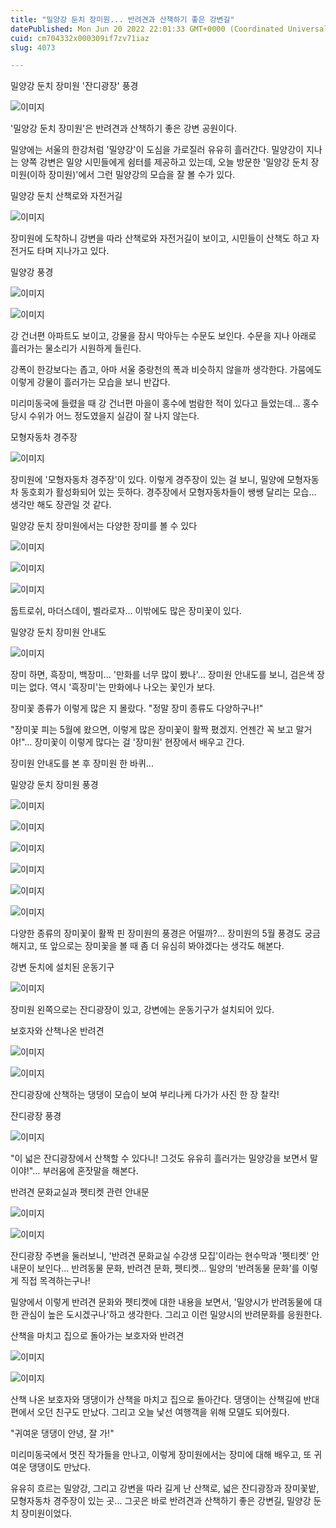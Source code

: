 ```yaml
---
title: "밀양강 둔치 장미원... 반려견과 산책하기 좋은 강변길"
datePublished: Mon Jun 20 2022 22:01:33 GMT+0000 (Coordinated Universal Time)
cuid: cm704332x000309if7zv71iaz
slug: 4073

---
```



밀양강 둔치 장미원 '잔디광장' 풍경

![이미지](https://cdn.hashnode.com/res/hashnode/image/upload/v1739255898575/108c3662-610f-4754-b509-82efde148d9f.jpeg)

'밀양강 둔치 장미원'은 반려견과 산책하기 좋은 강변 공원이다.

밀양에는 서울의 한강처럼 '밀양강'이 도심을 가로질러 유유히 흘러간다. 밀양강이 지나는 양쪽 강변은 밀양 시민들에게 쉼터를 제공하고 있는데, 오늘 방문한 '밀양강 둔치 장미원(이하 장미원)'에서 그런 밀양강의 모습을 잘 볼 수가 있다.

밀양강 둔치 산책로와 자전거길

![이미지](https://cdn.hashnode.com/res/hashnode/image/upload/v1739255900785/b44657c1-40d5-4b1f-b258-965062e204c6.jpeg)

장미원에 도착하니 강변을 따라 산책로와 자전거길이 보이고, 시민들이 산책도 하고 자전거도 타며 지나가고 있다.

밀양강 풍경

![이미지](https://cdn.hashnode.com/res/hashnode/image/upload/v1739255902809/dca6d8a4-371d-4bef-ab67-08e93f9858f9.jpeg)

![이미지](https://cdn.hashnode.com/res/hashnode/image/upload/v1739255904770/5c9df11c-02da-4326-b2c8-15bbb45f8bd8.jpeg)

강 건너편 아파트도 보이고, 강물을 잠시 막아두는 수문도 보인다. 수문을 지나 아래로 흘러가는 물소리가 시원하게 들린다.

강폭이 한강보다는 좁고, 아마 서울 중랑천의 폭과 비슷하지 않을까 생각한다. 가뭄에도 이렇게 강물이 흘러가는 모습을 보니 반갑다.

미리미동국에 들렸을 때 강 건너편 마을이 홍수에 범람한 적이 있다고 들었는데... 홍수 당시 수위가 어느 정도였을지 실감이 잘 나지 않는다.

모형자동차 경주장

![이미지](https://cdn.hashnode.com/res/hashnode/image/upload/v1739255906863/79134f71-9c27-48b3-92e2-6b6f15038345.jpeg)

장미원에 '모형자동차 경주장'이 있다. 이렇게 경주장이 있는 걸 보니, 밀양에 모형자동차 동호회가 활성화되어 있는 듯하다. 경주장에서 모형자동차들이 쌩쌩 달리는 모습... 생각만 해도 장관일 것 같다.

밀양강 둔치 장미원에서는 다양한 장미를 볼 수 있다

![이미지](https://cdn.hashnode.com/res/hashnode/image/upload/v1739255909107/0acf4029-eaf4-45e2-b7a1-37f33e342a3a.jpeg)

![이미지](https://cdn.hashnode.com/res/hashnode/image/upload/v1739255911183/8090a6b0-79e8-425a-a2cc-baeedb707843.jpeg)

![이미지](https://cdn.hashnode.com/res/hashnode/image/upload/v1739255913427/ba8fac6c-c10f-4439-a400-e5f5f1c8cfc8.jpeg)

둡트로쉬, 마더스데이, 벨라로자... 이밖에도 많은 장미꽃이 있다.

밀양강 둔치 장미원 안내도

![이미지](https://cdn.hashnode.com/res/hashnode/image/upload/v1739255916142/8197e901-1fd1-4852-97c7-6f2316cae892.jpeg)

장미 하면, 흑장미, 백장미... '만화를 너무 많이 봤나'... 장미원 안내도를 보니, 검은색 장미는 없다. 역시 '흑장미'는 만화에나 나오는 꽃인가 보다.

장미꽃 종류가 이렇게 많은 지 몰랐다. "정말 장미 종류도 다양하구나!"

"장미꽃 피는 5월에 왔으면, 이렇게 많은 장미꽃이 활짝 폈겠지. 언젠간 꼭 보고 말거야!"... 장미꽃이 이렇게 많다는 걸 '장미원' 현장에서 배우고 간다.

장미원 안내도를 본 후 장미원 한 바퀴...

밀양강 둔치 장미원 풍경

![이미지](https://cdn.hashnode.com/res/hashnode/image/upload/v1739255918547/423fe28f-9380-4171-8a31-4176424840f2.jpeg)

![이미지](https://cdn.hashnode.com/res/hashnode/image/upload/v1739255920715/920bcc7e-1e3b-4620-8755-1c372ac5d47b.jpeg)

![이미지](https://cdn.hashnode.com/res/hashnode/image/upload/v1739255923329/79e0860f-b2b5-4a51-8577-b34a30124e78.jpeg)

![이미지](https://cdn.hashnode.com/res/hashnode/image/upload/v1739255925608/337ce7a7-7751-45bb-b0d2-c21758e959d7.jpeg)

![이미지](https://cdn.hashnode.com/res/hashnode/image/upload/v1739255927672/66d8cbdc-0ce2-49bf-b078-ec7bf4cb6001.jpeg)

![이미지](https://cdn.hashnode.com/res/hashnode/image/upload/v1739255929967/35317cf1-748c-49e0-92d5-14fb25c7fa69.jpeg)

다양한 종류의 장미꽃이 활짝 핀 장미원의 풍경은 어떨까?... 장미원의 5월 풍경도 궁금해지고, 또 앞으로는 장미꽃을 볼 때 좀 더 유심히 봐야겠다는 생각도 해본다.

강변 둔치에 설치된 운동기구

![이미지](https://cdn.hashnode.com/res/hashnode/image/upload/v1739255932142/efda5128-4eeb-4a80-b2b9-a480dc074a87.jpeg)

장미원 왼쪽으로는 잔디광장이 있고, 강변에는 운동기구가 설치되어 있다.

보호자와 산책나온 반려견

![이미지](https://cdn.hashnode.com/res/hashnode/image/upload/v1739255934612/e5ddf3ff-01b2-4ce2-8a3e-2b1479c9b102.jpeg)

![이미지](https://cdn.hashnode.com/res/hashnode/image/upload/v1739255936661/e3cc2e31-457e-4939-b9b8-08b411b9bb91.jpeg)

잔디광장에 산책하는 댕댕이 모습이 보여 부리나케 다가가 사진 한 장 찰칵!

잔디광장 풍경

![이미지](https://cdn.hashnode.com/res/hashnode/image/upload/v1739255938801/746f4491-e302-4206-906d-6368b1707445.jpeg)

"이 넓은 잔디광장에서 산책할 수 있다니! 그것도 유유히 흘러가는 밀양강을 보면서 말이야!"... 부러움에 혼잣말을 해본다.

반려견 문화교실과 펫티켓 관련 안내문

![이미지](https://cdn.hashnode.com/res/hashnode/image/upload/v1739255941089/a22fc5c4-d226-46a1-8e56-4d7d06ca9f1f.jpeg)

![이미지](https://cdn.hashnode.com/res/hashnode/image/upload/v1739255943367/99211152-ac6d-40b2-86fc-f46eee1e8d97.jpeg)

잔디광장 주변을 둘러보니, '반려견 문화교실 수강생 모집'이라는 현수막과 '펫티켓' 안내문이 보인다... 반려동물 문화, 반려견 문화, 펫티켓... 밀양의 '반려동물 문화'를 이렇게 직접 목격하는구나!

밀양에서 이렇게 반려견 문화와 펫티켓에 대한 내용을 보면서, '밀양시가 반려동물에 대한 관심이 높은 도시겠구나'하고 생각한다. 그리고 이런 밀양시의 반려문화를 응원한다.

산책을 마치고 집으로 돌아가는 보호자와 반려견

![이미지](https://cdn.hashnode.com/res/hashnode/image/upload/v1739255945305/6a2ab02f-e3a2-4776-87a9-4fc6d1d65d0a.jpeg)

![이미지](https://cdn.hashnode.com/res/hashnode/image/upload/v1739255947305/43b48d8d-6e40-408c-bd7d-4ff2b2ae8ddf.jpeg)

산책 나온 보호자와 댕댕이가 산책을 마치고 집으로 돌아간다. 댕댕이는 산책길에 반대편에서 오던 친구도 만났다. 그리고 오늘 낯선 여행객을 위해 모델도 되어줬다.

"귀여운 댕댕이 안녕, 잘 가!"

미리미동국에서 멋진 작가들을 만나고, 이렇게 장미원에서는 장미에 대해 배우고, 또 귀여운 댕댕이도 만났다.

유유히 흐르는 밀양강, 그리고 강변을 따라 길게 난 산책로, 넓은 잔디광장과 장미꽃밭, 모형자동차 경주장이 있는 곳... 그곳은 바로 반려견과 산책하기 좋은 강변길, 밀양강 둔치 장미원이었다.